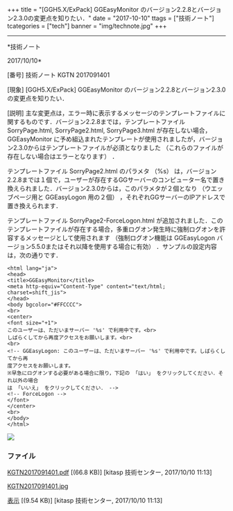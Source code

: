 ﻿+++
title = "[GGH5.X/ExPack] GGEasyMonitor のバージョン2.2.8とバージョン2.3.0の変更点を知りたい．"
date = "2017-10-10"
ttags = ["技術ノート"]
tcategories = ["tech"]
banner = "img/technote.jpg"
+++

-----------------------------------------------------------------------------------------------------------------------------

*技術ノート

2017/10/10*


[番号]
技術ノート KGTN 2017091401

[現象]
[GGH5.X/ExPack] GGEasyMonitor
のバージョン2.2.8とバージョン2.3.0の変更点を知りたい．

[説明]
主な変更点は，エラー時に表示するメッセージのテンプレートファイルに関するものです．バージョン2.2.8までは，テンプレートファイル
SorryPage.html, SorryPage2.html, SorryPage3.html が存在しない場合，
GGEasyMonitor
に予め組込まれたテンプレートが使用されましたが，バージョン2.3.0からはテンプレートファイルが必須となりました
（これらのファイルが存在しない場合はエラーとなります） ．

テンプレートファイル SorryPage2.html のパラメタ （%s）
は，バージョン2.2.8までは１個で，ユーザーが存在するGGサーバーのコンピューター名で置き換えられました．バージョン2.3.0からは，このパラメタが２個となり
（ウエッブページ用と GGEasyLogon 用の２個）
，それぞれGGサーバーのIPアドレスで置き換えられます．

テンプレートファイル SorryPage2-ForceLogon.html
が追加されました．このテンプレートファイルが存在する場合，多重ログオン発生時に強制ログオンを許容するメッセージとして使用されます
（強制ログオン機能は GGEasyLogon
バージョン5.5.0またはそれ以降を使用する場合に有効）
．サンプルの設定内容は，次の通りです．

    <html lang="ja">
    <head>
    <title>GGEasyMonitor</title>
    <meta http-equiv="Content-Type" content="text/html; charset=shift_jis">
    </head>
    <body bgcolor="#FFCCCC">
    <br>
    <center>
    <font size="+1">
    このユーザーは、ただいまサーバー '%s' で利用中です。<br>
    しばらくしてから再度アクセスをお願いします。<br>
    <br>
    <!-- GGEasyLogon: このユーザーは、ただいまサーバー '%s' で利用中です。しばらくしてから再
    度アクセスをお願いします。
    ※早急にログオンする必要がある場合に限り，下記の 「はい」 をクリックしてください．それ以外の場合
    は 「いいえ」 をクリックしてください． -->
    <!-- ForceLogon -->
    </font>
    </center>
    <br>
    </body>
    </html>

![](http://techreport.kitasp.net/attachments/download/3828/KGTN2017091401.jpg)


### ファイル





[KGTN2017091401.pdf](http://techreport.kitasp.net/attachments/download/3827/KGTN2017091401.pdf)
 [(66.8 KB)] [kitasp 技術センター, 2017/10/10
11:13]

[KGTN2017091401.jpg](http://techreport.kitasp.net/attachments/download/3828/KGTN2017091401.jpg)

[表示](http://techreport.kitasp.net/attachments/3828/KGTN2017091401.jpg "表示")
 [(9.54 KB)] [kitasp 技術センター, 2017/10/10
11:13]
